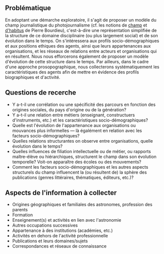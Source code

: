 ## Problématique

En adoptant une démarche exploratoire, il s'agit de proposer un modèle du champ journalistique du photojournalisme (cf. les notions de [champ](https://fr.wikipedia.org/wiki/Champ_(sociologie)) et [d'habitus](https://fr.wikipedia.org/wiki/Habitus_(sociologie)) de Pierre Bourdieu), c'est-à-dire une représentation simplifiée de la structure de ce domaine disciplinaire (ou plus largement social) et de son évolution dans le temps. On s'intéressera aux profils socio-démographiques et aux positions ethiques des agents, ainsi que leurs appartenances aux organisations, et les réseaux de relations entre acteurs et organisations qui en résultent. Nous nous efforcerons également de proposer un modèle d'évolution de cette structure dans le temps. Par ailleurs, dans le cadre d'une approche prosopographique, nous collecterons systématiquement les caractéristiques des agents afin de mettre en évidence des profils biographiques et d'activité.

## Questions de recerche

* Y a-t-il une corrélation ou une spécificité des parcours en fonction des origines sociales, du pays d'origine ou de la génération?
* Y a-t-il une relation entre métiers (enseignant, constructuers d'instruments, etc.) et les caractéristiques socio-démographiques?
* Quelle est l'évolution de l'appartenance aux organisations ou mouvances plus informelles — là égalément en relation avec les facteurs socio-démographiques?
* Quelles relations structurantes on observe entre organisations, quelle évolution dans le temps?
* Quelles influences de filiation intellectuelle ou de métier, ou rapports maître-élève ou hiérarchiques, structurent le champ dans son évolution temporelle? Voit-on apparaître des écoles ou des mouvements?
* Comment les facteurs socio-démographiques et les autres aspects structurels du champ influencent la (ou résultent de) la sphère des publications (genres littéraires, thématiques, éditeurs, etc.)?


## Aspects de l'information à collecter

* Origines géographiques et familiales des astronomes, profession des parents
* Formation
* Enseignement(s) et activités en lien avec l'astronomie
* Autres occupations successives
* Appartenance à des institutions (académies, etc.)
* Activités en dehors de l'activité professionnelle
* Publications et leurs domaines/sujets
* Correspondances et réseaux de connaissance    